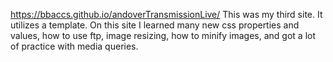 https://bbaccs.github.io/andoverTransmissionLive/
This was my third site. It utilizes a template. On this site I learned many new css properties and values, how to use ftp, image resizing, how to minify images, and got a lot of practice with media queries.
